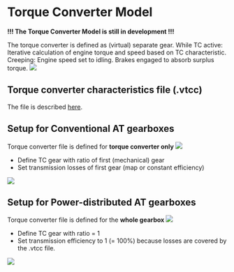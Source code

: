 Torque Converter Model
======================


**!!! The Torque Converter Model is still in development !!!**

The torque converter is defined as (virtual) separate gear. While TC active: Iterative calculation of engine torque and speed based on TC characteristic. Creeping: Engine speed set to idling. Brakes engaged to absorb surplus torque.
 ![](pics/GBX-TC.svg)


Torque converter characteristics file (.vtcc)
---------------------------------------------

The file is described [here](#torque-converter-characteristics-.vtcc).


Setup for Conventional AT gearboxes 
-----------------------------------

Torque converter file is defined for **torque converter only**
![](pics/GBX-TC-Setup1-1.svg)

-   Define TC gear with ratio of first (mechanical) gear
-   Set transmission losses of first gear (map or constant efficiency)

![](pics/GBX-TC-Setup-1-2.svg)


Setup for Power-distributed AT gearboxes
----------------------------------------

Torque converter file is defined for the **whole gearbox**
![](pics/GBX-TC-Setup-2-1.svg)

-   Define TC gear with ratio = 1
-   Set transmission efficiency to 1 (= 100%) because losses are covered  by the .vtcc file.

![](pics/GBX-TC-Setup-2-2.svg)
